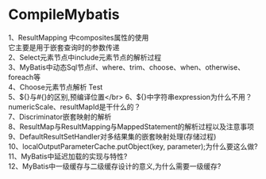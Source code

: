 # CompileMybatis
1、ResultMapping 中composites属性的使用</br>
它主要是用于嵌套查询时的参数传递</br>
2、Select元素节点中include元素节点的解析过程</br>
3、MyBatis中动态Sql节点if、where、trim、choose、when、otherwise、foreach等</br>
4、Choose元素节点解析 Test</br>
5、${}与#{}的区别,预编译位置</br>
6、${}中字符串expression为什么不用？numericScale、resultMapId是干什么的？</br>
7、Discriminator嵌套映射的解析</br>
8、ResultMap与ResultMapping与MappedStatement的解析过程以及注意事项</br>
9、DefaultResultSetHandler对多结果集的嵌套映射处理(存储过程)</br>
10、localOutputParameterCache.putObject(key, parameter);为什么要这么做?</br>
11、MyBatis中延迟加载的实现与特性?</br>
12、MyBatis中一级缓存与二级缓存设计的意义,为什么需要一级缓存?</br>